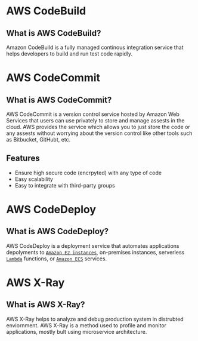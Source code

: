 # AWS CodeBuild
## What is AWS CodeBuild?
Amazon CodeBuild is a fully managed continous integration service that helps developers to build and run test code rapidly. 

# AWS CodeCommit
## What is AWS CodeCommit?
AWS CodeCommit is a version control service hosted by Amazon Web Services that users can use privately to store and manage assests in the cloud. AWS provides the service which allows you to just store the code or any assests without worrying about the version control like other tools such as Bitbucket, GitHubt, etc. 

## Features
- Ensure high secure code (encrpyted) with any type of code
- Easy scalability
- Easy to integrate with third-party groups

# AWS CodeDeploy
## What is AWS CodeDeploy?
AWS CodeDeploy is a deployment service that automates applications depolyments to [`Amazon E2 instances`](./EC2.md), on-premises instances, serverless [`Lambda`](./Lambda.md) functions, or [`Amazon ECS`](./ECS.md) services.

# AWS X-Ray
## What is AWS X-Ray?
AWS X-Ray helps to analyze and debug production system in distrubted enviornment. AWS X-Ray is a method used to profile and monitor applications, mostly bult using microservice architecture.